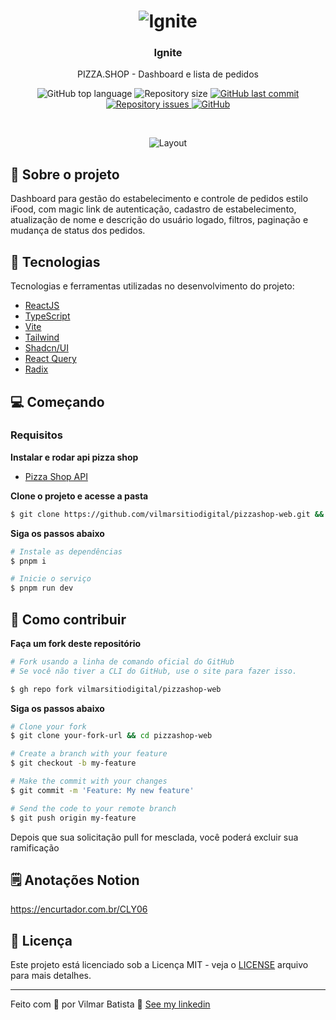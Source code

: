 <h1 align="center">
  <img alt="Ignite" src="https://res.cloudinary.com/vilmarbatista/image/upload/v1623856822/Development/Ignite/ignite-reactjs_kzqdhj.png" />
</h1>

<h3 align="center">
  Ignite
</h3>

<p align="center">PIZZA.SHOP - Dashboard e lista de pedidos</p>

<p align="center">
  <img alt="GitHub top language" src="https://img.shields.io/github/languages/top/vilmarsitiodigital/pizzashop-web?color=dc2627">

  <img alt="Repository size" src="https://img.shields.io/github/repo-size/vilmarsitiodigital/pizzashop-web?color=dc2627">

  <a href="https://github.com/vilmarsitiodigital/pizzashop-web/commits/main">
    <img alt="GitHub last commit" src="https://img.shields.io/github/last-commit/vilmarsitiodigital/pizzashop-web?color=dc2627">
  </a>

  <a href="https://github.com/vilmarsitiodigital/pizzashop-web/issues">
    <img alt="Repository issues" src="https://img.shields.io/github/issues/vilmarsitiodigital/pizzashop-web?color=dc2627">
  </a>

  <a href="https://github.com/vilmarsitiodigital/pizzashop-web/blob/main/LICENSE">
    <img alt="GitHub" src="https://img.shields.io/github/license/vilmarsitiodigital/pizzashop-web?color=dc2627">
  </a>
</p>

</br>

<p align="center">
  <img alt="Layout" src="https://res.cloudinary.com/vilmarbatista/image/upload/c_scale,w_980/Development/Ignite/iri4ipev0sl5m4qisco6.jpg">
</p>

## 📆 Sobre o projeto

Dashboard para gestão do estabelecimento e controle de pedidos estilo iFood, com magic link de autenticação, cadastro de estabelecimento, atualização de nome e descrição do usuário logado, filtros, paginação e mudança de status dos pedidos.
<br />

## 🚀 Tecnologias

Tecnologias e ferramentas utilizadas no desenvolvimento do projeto:

- [ReactJS](https://reactjs.org/)
- [TypeScript](https://www.typescriptlang.org/)
- [Vite](https://vitejs.dev/)
- [Tailwind](https://tailwindcss.com/)
- [Shadcn/UI](https://ui.shadcn.com/)
- [React Query](https://tanstack.com/query/latest/)
- [Radix](https://www.radix-ui.com/)

## 💻 Começando

### Requisitos

**Instalar e rodar api pizza shop**
- [Pizza Shop API](https://github.com/vilmarsitiodigital/pizzashop-api/)

**Clone o projeto e acesse a pasta**

```bash
$ git clone https://github.com/vilmarsitiodigital/pizzashop-web.git && cd pizzashop-web
```

**Siga os passos abaixo**

```bash
# Instale as dependências
$ pnpm i

# Inicie o serviço
$ pnpm run dev
```

## 🤔 Como contribuir

**Faça um fork deste repositório**

```bash
# Fork usando a linha de comando oficial do GitHub
# Se você não tiver a CLI do GitHub, use o site para fazer isso.

$ gh repo fork vilmarsitiodigital/pizzashop-web
```

**Siga os passos abaixo**

```bash
# Clone your fork
$ git clone your-fork-url && cd pizzashop-web

# Create a branch with your feature
$ git checkout -b my-feature

# Make the commit with your changes
$ git commit -m 'Feature: My new feature'

# Send the code to your remote branch
$ git push origin my-feature
```

Depois que sua solicitação pull for mesclada, você poderá excluir sua ramificação

## 🗒️ Anotações Notion

https://encurtador.com.br/CLY06

## 📝 Licença

Este projeto está licenciado sob a Licença MIT - veja o [LICENSE](LICENSE) arquivo para mais detalhes.

---

Feito com 💚 por Vilmar Batista 👋 [See my linkedin](https://www.linkedin.com/in/vilmarbatista/)
